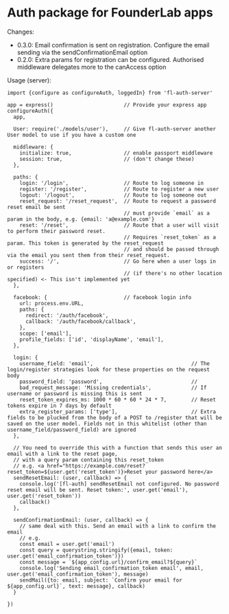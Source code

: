 # Auth package for FounderLab apps

Changes: 

- 0.3.0: Email confirmation is sent on registration. Configure the email sending via the sendConfirmationEmail option
- 0.2.0: Extra params for registration can be configured. Authorised middleware delegates more to the canAccess option

Usage (server):

    import {configure as configureAuth, loggedIn} from 'fl-auth-server'

    app = express()                       // Provide your express app
    configureAuth({
      app,

      User: require('./models/user'),     // Give fl-auth-server another User model to use if you have a custom one

      middleware: {
        initialize: true,                 // enable passport middleware 
        session: true,                    // (don't change these)
      },

      paths: {
        login: '/login',                  // Route to log someone in
        register: '/register',            // Route to register a new user
        logout: '/logout',                // Route to log someone out
        reset_request: '/reset_request',  // Route to request a password reset email be sent
                                          // must provide `email` as a param in the body, e.g. {email: 'a@example.com'} 
        reset: '/reset',                  // Route that a user will visit to perform their password reset. 
                                          // Requires `reset_token` as a param. This token is generated by the reset_request 
                                          // and should be passed through via the email you sent them from their reset_request.
        success: '/',                     // Go here when a user logs in or registers 
                                          // (if there's no other location specified) <- This isn't implemented yet
      },

      facebook: {                         // facebook login info
        url: process.env.URL,
        paths: {
          redirect: '/auth/facebook',
          callback: '/auth/facebook/callback',
        },
        scope: ['email'],
        profile_fields: ['id', 'displayName', 'email'],
      },
      
      login: {                          
        username_field: 'email',                                // The login/register strategies look for these properties on the request body
        password_field: 'password',                             //
        bad_request_message: 'Missing credentials',             // If username or password is missing this is sent
        reset_token_expires_ms: 1000 * 60 * 60 * 24 * 7,        // Reset tokens expire in 7 days by default
        extra_register_params: ['type'],                        // Extra fields to be plucked from the body of a POST to /register that will be saved on the user model. Fields not in this whitelist (other than username_field/password_field) are ignored
      },

      // You need to override this with a function that sends this user an email with a link to the reset page, 
      // with a query param containing this reset_token 
      // e.g. <a href="https://example.com/reset?reset_token=${user.get('reset_token')}>Reset your password here</a>
      sendResetEmail: (user, callback) => {
        console.log('[fl-auth] sendResetEmail not configured. No password reset email will be sent. Reset token:', user.get('email'), user.get('reset_token'))
        callback()
      },

      sendConfirmationEmail: (user, callback) => {
        // same deal with this. Send an email with a link to confirm the email
        // e.g.
        const email = user.get('email')
        const query = querystring.stringify({email, token: user.get('email_confirmation_token')})
        const message = `${app_config.url}/confirm_email?${query}`
        console.log('Sending email_confirmation_token email', email, user.get('email_confirmation_token'), message)
        sendMail({to: email, subject: `Confirm your email for ${app_config.url}`, text: message}, callback)
      }

    })
